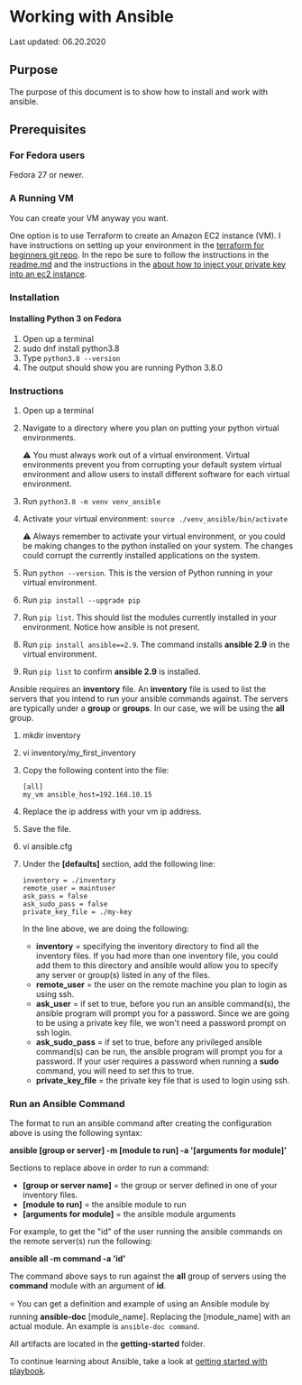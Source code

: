 # Working with Ansible

Last updated: 06.20.2020

## Purpose

The purpose of this document is to show how to install and work with ansible.

## Prerequisites

### For Fedora users

Fedora 27 or newer.

### A Running VM

You can create your VM anyway you want.  

One option is to use Terraform to create an Amazon EC2 instance (VM).
I have instructions on setting up your environment in the
[terraform for beginners git repo](https://github.com/bretmullinix/terraform-for-beginners/tree/master/t1-getting-started).
In the repo be sure to follow the instructions in the
[readme.md](https://github.com/bretmullinix/terraform-for-beginners/tree/master/t1-getting-started/readme.md)
and the instructions in the
[ about how to inject your private key into an ec2 instance](https://github.com/bretmullinix/terraform-for-beginners/tree/master/t3-injecting-your-ssh-key-into-ec2-instance).

### Installation

#### Installing Python 3 on Fedora
1. Open up a terminal
1. sudo dnf install python3.8
1. Type `python3.8 --version`
1. The output should show you are running Python 3.8.0

### Instructions

1. Open up a terminal
1. Navigate to a directory where you plan on putting your
python virtual environments.

    :warning: You must always work out of a virtual environment.
    Virtual environments prevent you from corrupting
    your default system virtual environment and allow users to install different
    software for each virtual environment.

1. Run `python3.8 -m venv venv_ansible`
1. Activate your virtual environment: `source ./venv_ansible/bin/activate`

    :warning:  Always remember to activate your virtual environment, or you could be
    making changes to the python installed on your system.  The changes could corrupt
    the currently installed applications on the system.

1. Run `python --version`.  This is the version of Python running in your
virtual environment.
1. Run `pip install --upgrade pip`
1. Run `pip list`.  This should list the modules currently installed in your
environment.  Notice how ansible is not present.
1. Run `pip install ansible==2.9`.  The command installs **ansible 2.9** in the
virtual environment.
1. Run `pip list` to confirm **ansible 2.9** is installed.

Ansible requires an **inventory** file.  An **inventory** file is used to
list the servers that you intend to run your ansible commands against.
The servers are typically under a **group** or **groups**.  In our case,
we will be using the **all** group.

1. mkdir inventory
1. vi inventory/my_first_inventory
1. Copy the following content into the file:

    ```
    [all]
    my_vm ansible_host=192.168.10.15
    ```
   
1. Replace the ip address with your vm ip address.
1. Save the file.
1. vi ansible.cfg
1. Under the **[defaults]** section, add the following line:

    ```
    inventory = ./inventory
    remote_user = maintuser
    ask_pass = false 
    ask_sudo_pass = false
    private_key_file = ./my-key
    ```
   
    In the line above, we are doing the following:
    
    - **inventory** = specifying the inventory directory to
    find all the inventory files.  If you had more than one
    inventory file, you could add them to this directory and ansible
    would allow you to specify any server or group(s) listed in any of the files.
    - **remote_user** = the user on the remote machine you
    plan to login as using ssh.
    - **ask_user** = if set to true, before you run an ansible command(s),
    the ansible program will prompt you for a password.  Since we are going to
    be using a private key file, we won't need a password prompt on ssh
    login.
    - **ask_sudo_pass** = if set to true, before any privileged ansible
    command(s) can be run, the ansible program
    will prompt you for a password. If your user requires a
    password when running a **sudo** command, you will need to set this to true.
    - **private_key_file** = the private key file that is used to login using
    ssh.    
    
### Run an Ansible Command

The format to run an ansible command after creating the configuration above
is using the following syntax:

**ansible [group or server] -m [module to run] -a '[arguments for module]'**

Sections to replace above in order to run a command:

- **[group or server name]** = the group or server defined in one of your
inventory files.
- **[module to run]** = the ansible module to run
- **[arguments for module]** = the ansible module arguments

For example, to get the "id" of the user running the ansible commands
on the remote server(s) run the following:

**ansible all -m command -a 'id'**

The command above says to run against the **all** group of servers using
the **command** module with an argument of **id**.

:star: You can get a definition and example of using an Ansible module
by running **ansible-doc** [module_name].  Replacing the [module_name]
with an actual module.  An example is `ansible-doc command`.

All artifacts are located in the **getting-started** folder.

To continue learning about Ansible, take a look at
[getting started with playbook](../t2-using-playbooks).
